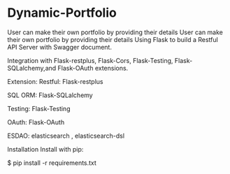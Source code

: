 # Dynamic-Portfolio
User can make their own portfolio by providing their details
User can make their own portfolio by providing their details
Using Flask to build a Restful API Server with Swagger document.

Integration with Flask-restplus, Flask-Cors, Flask-Testing, Flask-SQLalchemy,and Flask-OAuth extensions.

Extension:
Restful: Flask-restplus

SQL ORM: Flask-SQLalchemy

Testing: Flask-Testing

OAuth: Flask-OAuth

ESDAO: elasticsearch , elasticsearch-dsl

Installation
Install with pip:

$ pip install -r requirements.txt
